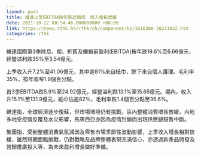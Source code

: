 ```yaml
---
layout: post
title: 維達上季EBITDA按年跌近兩成　收入增長放緩
date: 2021-10-22 08:54:46.000000000 +08:00
link: https://news.rthk.hk/rthk/ch/component/k2/1616380-20211022.htm
categories: rthk
---
```


維達國際第3季除息、稅、折舊及攤銷前盈利(EBITDA)按年跌19.6%至6.66億元，經營溢利跌35%至3.54億元。

上季收入升7.2%至41.06億元，其中逾81%來自紙巾，餘下來自個人護理。毛利率35%，按年收窄1.9個百分點。

首3季EBITDA跌5.9%至24.92億元，經營溢利跌13.1%至15.65億元。期內，收入升15.1%至131.9億元，紙巾佔逾82%，毛利率跌1.4個百分點至36.6%。

維達指，全球經濟逐步復蘇，但市場環境仍有挑戰，區內整體消費增長放緩，內地多地受疫情反覆及水災影響，馬來西亞亦因為疫情封鎖而出現供應鏈短暫中斷。

集團指，受到整體消費氣氛減弱及零售市場季節性波動影響，上季收入增長相對放緩，雖然短期面臨挑戰，仍對戰略及品牌整體表現充滿信心，亦透過新產品開發及營銷推廣投入等，為未來盈利增長做好準備。
